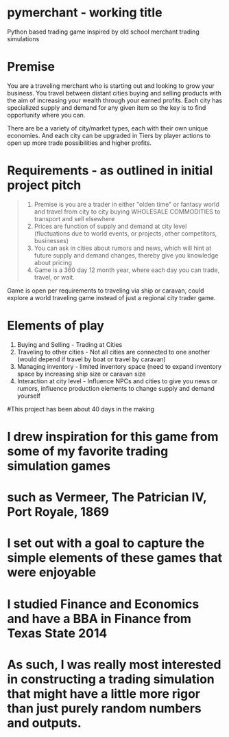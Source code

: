 # pymerchant - working title
Python based trading game inspired by old school merchant trading simulations

# Premise
You are a traveling merchant who is starting out and looking to grow your business. You travel between distant cities buying and selling products with the aim of increasing your wealth through your earned profits. Each city has specialized supply and demand for any given item so the key is to find opportunity where you can.

There are be a variety of city/market types, each with their own unique economies. And each city can be upgraded in Tiers by player actions to open up more trade possibilities and higher profits.

# Requirements - as outlined in initial project pitch

> 1. Premise is you are a trader in either "olden time" or fantasy world and travel from city to city buying WHOLESALE COMMODITIES to transport and sell elsewhere
> 2. Prices are function of supply and demand at city level (fluctuations due to world events, or projects, other competitors, businesses)
> 3. You can ask in cities about rumors and news, which will hint at future supply and demand changes, thereby give you knowledge about pricing
> 4. Game is a 360 day 12 month year, where each day you can trade, travel, or wait.

Game is open per requirements to traveling via ship or caravan, could explore a world traveling game instead of just a regional city trader game.

# Elements of play

1. Buying and Selling - Trading at Cities
2. Traveling to other cities - Not all cities are connected to one another (would depend if travel by boat or travel by caravan)
3. Managing inventory - limited inventory space (need to expand inventory space by increasing ship size or caravan size
4. Interaction at city level - Influence NPCs and cities to give you news or rumors, influence production elements to change supply and demand yourself



#This project has been about 40 days in the making
# I drew inspiration for this game from some of my favorite trading simulation games
# such as Vermeer, The Patrician IV, Port Royale, 1869 
# 
# I set out with a goal to capture the simple elements of these games that were enjoyable
# I studied Finance and Economics and have a BBA in Finance from Texas State 2014
#
# As such, I was really most interested in constructing a trading simulation that might have a little more rigor than just purely random numbers and outputs. 


